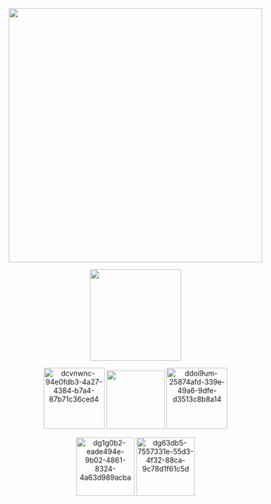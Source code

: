 <p align="center">
  <img width="500" height="500" src="https://github.com/user-attachments/assets/ad63a72c-266b-4b6f-a2fe-e6964b0f1f92">
</p>

<p align="center">
  <img width="180" height="180" src="https://github.com/user-attachments/assets/13ae66c5-c70c-4f74-bec1-efac06cc021e">
</p>

<p align="center">
 <img width="120" height="120" alt="dcvnwnc-94e0fdb3-4a27-4384-b7a4-87b71c36ced4" src="https://github.com/user-attachments/assets/27048cb1-7530-425f-8ebe-cf26593705cd" /> <img width="115" height="115" src="https://github.com/user-attachments/assets/477c10c2-256a-4395-8069-bdb1eff1e53c"> <img width="120" height="120" alt="ddoi9um-25874afd-339e-49a6-9dfe-d3513c8b8a14" src="https://github.com/user-attachments/assets/49c55868-863a-46fe-9047-644a533e117f" />
</p>

<p align="center">
<img width="115" height="115" alt="dg1g0b2-eade494e-9b02-4861-8324-4a63d989acba" src="https://github.com/user-attachments/assets/c5e39bb2-b024-4d04-a08f-c97be87c962b" />
<img width="115" height="115" alt="dg63db5-7557331e-55d3-4f32-88ca-9c78d1f61c5d" src="https://github.com/user-attachments/assets/38218d9c-646a-4c58-9fc1-019a696e32e2" />
</p>

